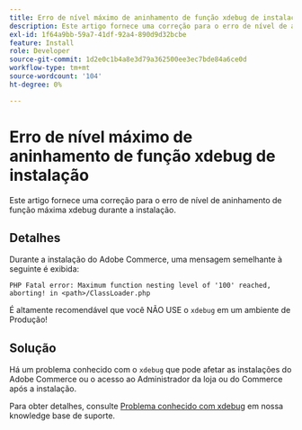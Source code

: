 ```yaml
---
title: Erro de nível máximo de aninhamento de função xdebug de instalação
description: Este artigo fornece uma correção para o erro de nível de aninhamento de função máxima xdebug durante a instalação.
exl-id: 1f64a9bb-59a7-41df-92a4-890d9d32bcbe
feature: Install
role: Developer
source-git-commit: 1d2e0c1b4a8e3d79a362500ee3ec7bde84a6ce0d
workflow-type: tm+mt
source-wordcount: '104'
ht-degree: 0%

---
```


# Erro de nível máximo de aninhamento de função xdebug de instalação

Este artigo fornece uma correção para o erro de nível de aninhamento de função máxima xdebug durante a instalação.

## Detalhes

Durante a instalação do Adobe Commerce, uma mensagem semelhante à seguinte é exibida:

`PHP Fatal error: Maximum function nesting level of '100' reached, aborting! in <path>/ClassLoader.php`

É altamente recomendável que você NÃO USE o `xdebug` em um ambiente de Produção!

## Solução

Há um problema conhecido com o `xdebug` que pode afetar as instalações do Adobe Commerce ou o acesso ao Administrador da loja ou do Commerce após a instalação.

Para obter detalhes, consulte [Problema conhecido com xdebug](/help/troubleshooting/miscellaneous/known-issues-that-affect-installation.md) em nossa knowledge base de suporte.
